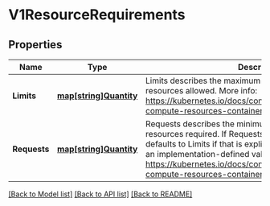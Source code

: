 # V1ResourceRequirements

## Properties
Name | Type | Description | Notes
------------ | ------------- | ------------- | -------------
**Limits** | [**map[string]Quantity**](Quantity.md) | Limits describes the maximum amount of compute resources allowed. More info: https://kubernetes.io/docs/concepts/configuration/manage-compute-resources-container/ | [optional] [default to null]
**Requests** | [**map[string]Quantity**](Quantity.md) | Requests describes the minimum amount of compute resources required. If Requests is omitted for a container, it defaults to Limits if that is explicitly specified, otherwise to an implementation-defined value. More info: https://kubernetes.io/docs/concepts/configuration/manage-compute-resources-container/ | [optional] [default to null]

[[Back to Model list]](../README.md#documentation-for-models) [[Back to API list]](../README.md#documentation-for-api-endpoints) [[Back to README]](../README.md)


